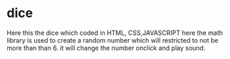 # dice
Here this the dice which coded in HTML, CSS,JAVASCRIPT
here the math library is used to create a random number which will restricted to not be more than than 6. 
it will change the number onclick and play sound.
